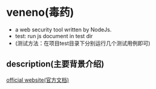 # veneno(毒药)
- a web security tool written by NodeJs.
- test: run js document in test dir
- (测试方法：在项目test目录下分别运行几个测试用例即可)

description(主要背景介绍)
------------------
[official website(官方文档)](http://zhuyingda.com/docs/veneno.html)